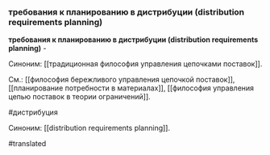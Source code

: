 ### требования к планированию в дистрибуции (distribution requirements planning)

**требования к планированию в дистрибуции (distribution requirements planning)** -

Синоним: [[традиционная философия управления цепочками поставок]].

См.: [[философия бережливого управления цепочкой поставок]], [[планирование потребности в материалах]], [[философия управления цепью поставок в теории ограничений]].

#дистрибуция

Синоним: [[distribution requirements planning]].

#translated
